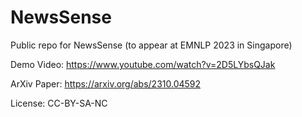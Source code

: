 # NewsSense
Public repo for NewsSense (to appear at EMNLP 2023 in Singapore)

Demo Video: https://www.youtube.com/watch?v=2D5LYbsQJak

ArXiv Paper: https://arxiv.org/abs/2310.04592

License: CC-BY-SA-NC
